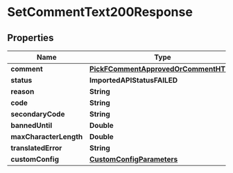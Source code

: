 

# SetCommentText200Response


## Properties

| Name | Type | Description | Notes |
|------------ | ------------- | ------------- | -------------|
|**comment** | [**PickFCommentApprovedOrCommentHTML**](PickFCommentApprovedOrCommentHTML.md) |  |  |
|**status** | **ImportedAPIStatusFAILED** |  |  |
|**reason** | **String** |  |  |
|**code** | **String** |  |  |
|**secondaryCode** | **String** |  |  [optional] |
|**bannedUntil** | **Double** |  |  [optional] |
|**maxCharacterLength** | **Double** |  |  [optional] |
|**translatedError** | **String** |  |  [optional] |
|**customConfig** | [**CustomConfigParameters**](CustomConfigParameters.md) |  |  [optional] |



